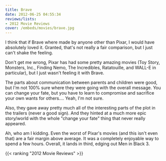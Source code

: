 ```yaml
---
title: Brave
date: 2012-06-25 04:55:34
reviews/lists:
- 2012 Movie Reviews
cover: /embeds/movies/brave.jpg
---
```

I think that if Brave where made by anyone other than Pixar, I would have absolutely loved it. Granted, that's not really a fair comparison, but I just can't shake the feeling.

<!--more-->

Don't get me wrong, Pixar has had some pretty amazing movies (Toy Story, Monsters, Inc., Finding Nemo, The Incredibles, Ratatouille, and WALL-E in particular), but I just wasn't feeling it with Brave.

The parts about communication between parents and children were good, but I'm not 100% sure where they were going with the overall message. You can change your fate, but you have to learn to compromise and sacrifice your own wants for others.... Yeah, I'm not sure.

Also, they gave away pretty much all of the interesting parts of the plot in the trailers (never a good sign). And they hinted at a much more epic story/world with the whole "change your fate" thing that never really appeared.

Ah, who am I kidding. Even the worst of Pixar's movies (and this isn't even that) are a fair margin above average. It was a completely enjoyable way to spend a few hours. Overall, it lands in third, edging out Men in Black 3.

{{< ranking "2012 Movie Reviews" >}}
